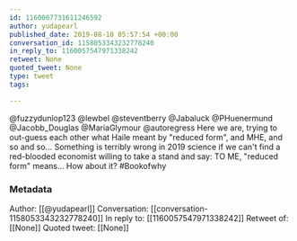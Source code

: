 ```yaml
---
id: 1160067731611246592
author: yudapearl
published_date: 2019-08-10 05:57:54 +00:00
conversation_id: 1158053343232778240
in_reply_to: 1160057547971338242
retweet: None
quoted_tweet: None
type: tweet
tags:

---
```


@fuzzydunlop123 @lewbel @steventberry @Jabaluck @PHuenermund @Jacobb_Douglas @MariaGlymour @autoregress Here we are, trying to out-guess each other what Haile meant by "reduced form", and MHE, and so and so... Something is terribly wrong in 2019 science if we can't find a red-blooded economist willing to take a stand and say: TO ME, "reduced form" means... How about it? #Bookofwhy

### Metadata

Author: [[@yudapearl]]
Conversation: [[conversation-1158053343232778240]]
In reply to: [[1160057547971338242]]
Retweet of: [[None]]
Quoted tweet: [[None]]
